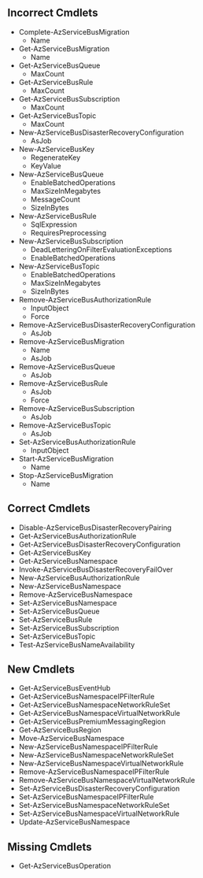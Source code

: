 ## Incorrect Cmdlets

- Complete-AzServiceBusMigration
    - Name
- Get-AzServiceBusMigration
    - Name
- Get-AzServiceBusQueue
    - MaxCount
- Get-AzServiceBusRule
    - MaxCount
- Get-AzServiceBusSubscription
    - MaxCount
- Get-AzServiceBusTopic
    - MaxCount
- New-AzServiceBusDisasterRecoveryConfiguration
    - AsJob
- New-AzServiceBusKey
    - RegenerateKey
    - KeyValue
- New-AzServiceBusQueue
    - EnableBatchedOperations
    - MaxSizeInMegabytes
    - MessageCount
    - SizeInBytes
- New-AzServiceBusRule
    - SqlExpression
    - RequiresPreprocessing
- New-AzServiceBusSubscription
    - DeadLetteringOnFilterEvaluationExceptions
    - EnableBatchedOperations
- New-AzServiceBusTopic
    - EnableBatchedOperations
    - MaxSizeInMegabytes
    - SizeInBytes
- Remove-AzServiceBusAuthorizationRule
    - InputObject
    - Force
- Remove-AzServiceBusDisasterRecoveryConfiguration
    - AsJob
- Remove-AzServiceBusMigration
    - Name
    - AsJob
- Remove-AzServiceBusQueue
    - AsJob
- Remove-AzServiceBusRule
    - AsJob
    - Force
- Remove-AzServiceBusSubscription
    - AsJob
- Remove-AzServiceBusTopic
    - AsJob
- Set-AzServiceBusAuthorizationRule
    - InputObject
- Start-AzServiceBusMigration
    - Name
- Stop-AzServiceBusMigration
    - Name

## Correct Cmdlets

- Disable-AzServiceBusDisasterRecoveryPairing
- Get-AzServiceBusAuthorizationRule
- Get-AzServiceBusDisasterRecoveryConfiguration
- Get-AzServiceBusKey
- Get-AzServiceBusNamespace
- Invoke-AzServiceBusDisasterRecoveryFailOver
- New-AzServiceBusAuthorizationRule
- New-AzServiceBusNamespace
- Remove-AzServiceBusNamespace
- Set-AzServiceBusNamespace
- Set-AzServiceBusQueue
- Set-AzServiceBusRule
- Set-AzServiceBusSubscription
- Set-AzServiceBusTopic
- Test-AzServiceBusNameAvailability

## New Cmdlets

- Get-AzServiceBusEventHub
- Get-AzServiceBusNamespaceIPFilterRule
- Get-AzServiceBusNamespaceNetworkRuleSet
- Get-AzServiceBusNamespaceVirtualNetworkRule
- Get-AzServiceBusPremiumMessagingRegion
- Get-AzServiceBusRegion
- Move-AzServiceBusNamespace
- New-AzServiceBusNamespaceIPFilterRule
- New-AzServiceBusNamespaceNetworkRuleSet
- New-AzServiceBusNamespaceVirtualNetworkRule
- Remove-AzServiceBusNamespaceIPFilterRule
- Remove-AzServiceBusNamespaceVirtualNetworkRule
- Set-AzServiceBusDisasterRecoveryConfiguration
- Set-AzServiceBusNamespaceIPFilterRule
- Set-AzServiceBusNamespaceNetworkRuleSet
- Set-AzServiceBusNamespaceVirtualNetworkRule
- Update-AzServiceBusNamespace

## Missing Cmdlets

- Get-AzServiceBusOperation
